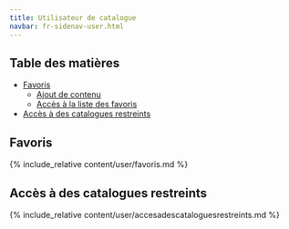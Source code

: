 ```yaml
---
title: Utilisateur de catalogue
navbar: fr-sidenav-user.html
---
```


## Table des matières

- [Favoris](#favoris)
  - [Ajout de contenu](#ajout-de-contenu)
  - [Accès à la liste des favoris](#accesfavoris)
- [Accès à des catalogues restreints](#accescatrestreints)

## Favoris

{% include_relative content/user/favoris.md %}

<a id="accescatrestreints"></a>

## Accès à des catalogues restreints

{% include_relative content/user/accesadescataloguesrestreints.md %}
